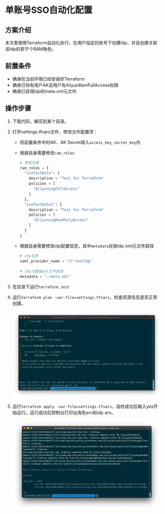 # 单账号SSO自动化配置

## 方案介绍

本方案使用Terraform自动化执行，在用户指定的账号下创建Idp，并且创建关联该Idp的若干个RAM角色。

## 前置条件

- 确保在当前环境已经安装好Terraform
- 确保已持有用户AK且用户有AliyunRamFullAccess权限
- 确保已获得Idp的meta.xml元文件

## 操作步骤

1. 下载代码，解压到某个目录。

2. 打开settings.tfvars文件，修改文件配置项：

   - 将前置条件中的AK、AK Secret填入`access_key`, `secret_key`内

   - 根据自身需要修改`ram_roles`

     ```tfvars
     # 角色列表
     ram_roles = {
       "ssoTestRole": {
         description = "Test for Terraform"
         policies = [
           "AliyunLogFullAccess"
         ]
       },
       "ssoTestRole2": {
         description = "Test for Terraform"
         policies = [
           "AliyunLogReadOnlyAccess"
         ]
       }
     }
     ```

   - 根据自身需要修改idp配置信息，其中`metadata`存放Idp xml元文件路径

     ```tfvars
     # idp名称
     saml_provider_name = "tf-testIdp"
     
     # idp元数据xml文件路径
     metadata = "./meta.xml"
     ```

3. 在目录下运行`terraform init`

4. 运行`terraform plan -var-file=settings.tfvars`，检查资源信息是否正常创建。

   ![20.单账号sso-plan](../../img/20.单账号sso-plan.png)

5. 运行`terraform apply -var-file=settings.tfvars`，自检成功后输入*yes*开始运行。运行成功后控制台打印出角色arn和idp arn。

   ![21.单账号sso-apply](../../img/21.单账号sso-apply.png)